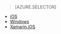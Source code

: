 <!-- not suitable for Mooncake -->

> [AZURE.SELECTOR]
- [iOS](/documentation/articles/app-service-mobile-dotnet-backend-ios-get-started-push-preview)
- [Windows](/documentation/articles/app-service-mobile-dotnet-backend-windows-store-dotnet-get-started-push-preview)
- [Xamarin.iOS](/documentation/articles/app-service-mobile-dotnet-backend-xamarin-ios-get-started-push-preview)

